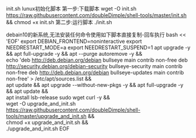 init.sh lunux初始化脚本
第一步:下载脚本
wget -O init.sh https://raw.githubusercontent.com/doubleDimple/shell-tools/master/init.sh && chmod +x init.sh
第二步:运行脚本
./init.sh


debain10的新系统,无法安装任何命令使用如下脚本直接复制-回车执行
bash << 'EOF'
export DEBIAN_FRONTEND=noninteractive
export NEEDRESTART_MODE=a
export NEEDRESTART_SUSPEND=1
apt upgrade -y && apt full-upgrade -y && apt --purge autoremove -y && \
echo 'deb http://deb.debian.org/debian bullseye main contrib non-free
deb http://security.debian.org/debian-security bullseye-security main contrib non-free
deb http://deb.debian.org/debian bullseye-updates main contrib non-free' > /etc/apt/sources.list && \
apt update && apt upgrade --without-new-pkgs -y && apt full-upgrade -y && apt update && \
apt install lsb-release sudo wget curl -y && \
wget -O upgrade_and_init.sh https://raw.githubusercontent.com/doubleDimple/shell-tools/master/upgrade_and_init.sh && \
chmod +x upgrade_and_init.sh && \
./upgrade_and_init.sh
EOF

